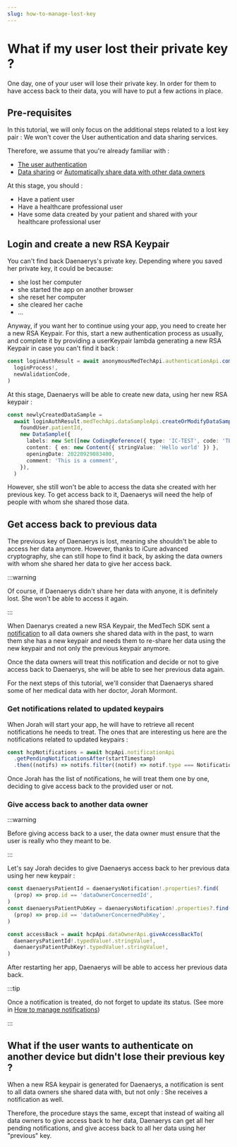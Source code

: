 ```yaml
---
slug: how-to-manage-lost-key
---
```

# What if my user lost their private key ?

One day, one of your user will lose their private key. In order for them to have access back to their data, you will
have to put a few actions in place.

## Pre-requisites
In this tutorial, we will only focus on the additional steps related to a lost key pair : We won't cover the User 
authentication and data sharing services.  

Therefore, we assume that you're already familiar with : 
- [The user authentication](index.md)
- [Data sharing](../how-to-share-data.md) or [Automatically share data with other data owners](../how-to-share-data-automatically.md)

At this stage, you should : 
- Have a patient user
- Have a healthcare professional user
- Have some data created by your patient and shared with your healthcare professional user

## Login and create a new RSA Keypair
You can't find back Daenaerys's private key. Depending where you saved her private key, it could be because:
- she lost her computer
- she started the app on another browser
- she reset her computer
- she cleared her cache 
- ...

Anyway, if you want her to continue using your app, you need to create her a new RSA Keypair. 
For this, start a new authentication process as usually, and complete it by providing a userKeypair lambda generating 
a new RSA Keypair in case you can't find it back : 

<!-- file://code-samples/how-to/authenticate-user/index.mts snippet:Complete user lost key authentication-->
```typescript
const loginAuthResult = await anonymousMedTechApi.authenticationApi.completeAuthentication(
  loginProcess!,
  newValidationCode,
)
```

At this stage, Daenaerys will be able to create new data, using her new RSA keypair : 

<!-- file://code-samples/how-to/authenticate-user/index.mts snippet:User can create new data after loosing their key-->
```typescript
const newlyCreatedDataSample =
  await loginAuthResult.medTechApi.dataSampleApi.createOrModifyDataSampleFor(
    foundUser.patientId,
    new DataSample({
      labels: new Set([new CodingReference({ type: 'IC-TEST', code: 'TEST' })]),
      content: { en: new Content({ stringValue: 'Hello world' }) },
      openingDate: 20220929083400,
      comment: 'This is a comment',
    }),
  )
```

However, she still won't be able to access the data she created with her previous key.
To get access back to it, Daenaerys will need the help of people with whom she shared those data.

## Get access back to previous data 
The previous key of Daenaerys is lost, meaning she shouldn't be able to access her data anymore.
However, thanks to iCure advanced cryptography, she can still hope to find it back, by asking the data 
owners with whom she shared her data to give her access back.

:::warning

Of course, if Daenaerys didn't share her data with anyone, it is definitely lost. She won't be able to access it 
again. 

:::

When Daenarys created a new RSA Keypair, the MedTech SDK sent a [notification](../how-to-manage-notifications.md) to 
all data owners she shared data with in the past, to warn them she has a new keypair and needs them to re-share her data 
using the new keypair and not only the previous keypair anymore. 

Once the data owners will treat this notification and decide or not to give access back to Daenaerys, she will be able 
to see her previous data again. 

For the next steps of this tutorial, we'll consider that Daenaerys shared some of her medical data with her doctor, 
Jorah Mormont.


### Get notifications related to updated keypairs
When Jorah will start your app, he will have to retrieve all recent notifications he needs to treat. 
The ones that are interesting us here are the notifications related to updated keypairs : 

<!-- file://code-samples/how-to/authenticate-user/index.mts snippet:Data owner gets all their pending notifications-->
```typescript
const hcpNotifications = await hcpApi.notificationApi
  .getPendingNotificationsAfter(startTimestamp)
  .then((notifs) => notifs.filter((notif) => notif.type === NotificationTypeEnum.KEY_PAIR_UPDATE))
```

Once Jorah has the list of notifications, he will treat them one by one, deciding to give access back to the 
provided user or not. 

### Give access back to another data owner
:::warning

Before giving access back to a user, the data owner must ensure that the user is really who they meant to be.

:::

Let's say Jorah decides to give Daenaerys access back to her previous data using her new keypair : 

<!-- file://code-samples/how-to/authenticate-user/index.mts snippet:Give access back to a user with their new key-->
```typescript
const daenaerysPatientId = daenaerysNotification!.properties?.find(
  (prop) => prop.id == 'dataOwnerConcernedId',
)
const daenaerysPatientPubKey = daenaerysNotification!.properties?.find(
  (prop) => prop.id == 'dataOwnerConcernedPubKey',
)

const accessBack = await hcpApi.dataOwnerApi.giveAccessBackTo(
  daenaerysPatientId!.typedValue!.stringValue!,
  daenaerysPatientPubKey!.typedValue!.stringValue!,
)
```

After restarting her app, Daenaerys will be able to access her previous data back. 

:::tip 

Once a notification is treated, do not forget to update its status. (See more in [How to manage notifications](../how-to-manage-notifications.md))

:::


## What if the user wants to authenticate on another device but didn't lose their previous key ?
When a new RSA keypair is generated for Daenaerys, a notification is sent to all data owners she shared data with, 
but not only : She receives a notification as well. 

Therefore, the procedure stays the same, except that instead of waiting all data owners to give access back to her data, 
Daenaerys can get all her pending notifications, and give access back to all her data using her "previous" key.  
